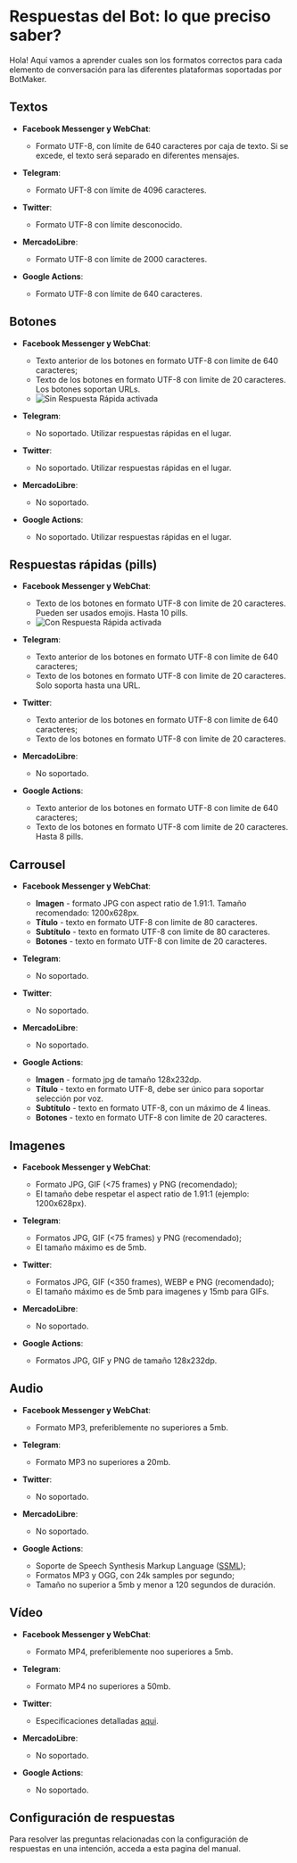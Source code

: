 # Respuestas del Bot: lo que preciso saber?

Hola! Aquí vamos a aprender cuales son los formatos correctos para cada elemento de conversación para las diferentes plataformas soportadas por BotMaker.

## Textos

- **Facebook Messenger y WebChat**:
	-  Formato UTF-8, con límite de 640 caracteres por caja de texto. Si se excede, el texto será separado en diferentes mensajes.

- **Telegram**:
	-  Formato UFT-8 con límite de 4096 caracteres.
  
- **Twitter**:
	-  Formato UTF-8 con límite desconocido.
  
 - **MercadoLibre**:
	-  Formato UTF-8 con límite de 2000 caracteres.
  
 - **Google Actions**:
	 - Formato UTF-8 con límite de 640 caracteres.

## Botones
- **Facebook Messenger y WebChat**:
	- Texto anterior de los botones en formato UTF-8 con limite de 640 caracteres;
	- Texto de los botones en formato UTF-8 con limite de 20 caracteres. Los botones soportan URLs.
	- ![Sin Respuesta Rápida activada](https://botmakeradmin.github.io/docs/pt/imagens/SemRespostaRapida.jpg)



- **Telegram**:
	- No soportado. Utilizar respuestas rápidas en el lugar.

- **Twitter**:
	- No soportado. Utilizar respuestas rápidas en el lugar.

- **MercadoLibre**:
	- No soportado.

- **Google Actions**:
	- No soportado. Utilizar respuestas rápidas en el lugar.

## Respuestas rápidas (pills)

  - **Facebook Messenger y WebChat**:
	- Texto de los botones en formato UTF-8 con limite de 20 caracteres. Pueden ser usados emojis. Hasta 10 pills.
	- ![Con Respuesta Rápida activada](https://botmakeradmin.github.io/docs/pt/imagens/ComRespostaRapida.jpg)


- **Telegram**:
	- Texto anterior de los botones en formato UTF-8 con limite de 640 caracteres;
	- Texto de los botones en formato UTF-8 con limite de 20 caracteres. Solo soporta hasta una URL.

- **Twitter**:
	- Texto anterior de los botones en formato UTF-8 con limite de 640 caracteres;
	- Texto de los botones en formato UTF-8 con limite de 20 caracteres. 

- **MercadoLibre**:
	- No soportado.

- **Google Actions**:
	- Texto anterior de los botones en formato UTF-8 con limite de 640 caracteres;
	- Texto de los botones en formato UTF-8 com limite de 20 caracteres. Hasta 8 pills.

 ## Carrousel
  - **Facebook Messenger y WebChat**:
	- **Imagen** - formato JPG con aspect ratio de 1.91:1. Tamaño recomendado: 1200x628px.
	- **Título** - texto en formato UTF-8 con limite de 80 caracteres.
	- **Subtítulo** - texto en formato UTF-8 con limite de 80 caracteres.
	- **Botones** - texto en formato UTF-8 con limite de 20 caracteres.

- **Telegram**:
	- No soportado.

- **Twitter**:
	- No soportado.

- **MercadoLibre**:
	- No soportado.

- **Google Actions**:
	- **Imagen** - formato jpg de tamaño 128x232dp.
	- **Título** - texto en formato UTF-8, debe ser único para soportar selección por voz.
	- **Subtítulo** - texto en formato UTF-8, con un máximo de 4 lineas.
	- **Botones** - texto en formato UTF-8 con limite de 20 caracteres.

## Imagenes
  - **Facebook Messenger y WebChat**:
	- Formato JPG, GIF (<75 frames) y PNG (recomendado);
	- El tamaño debe respetar el aspect ratio de 1.91:1 (ejemplo: 1200x628px).

- **Telegram**:
	- Formatos JPG, GIF (<75 frames) y PNG (recomendado);
	- El tamaño máximo es de 5mb.

- **Twitter**:
	- Formatos JPG, GIF (<350 frames), WEBP e PNG (recomendado);
	- El tamaño máximo es de 5mb para imagenes y 15mb para GIFs.

- **MercadoLibre**:
	- No soportado.

- **Google Actions**:
	- Formatos JPG, GIF y PNG de tamaño 128x232dp.

## Audio
  - **Facebook Messenger y WebChat**:
	- Formato MP3, preferiblemente no superiores a 5mb.

- **Telegram**:
	- Formato MP3 no superiores a 20mb.

- **Twitter**:
	- No soportado.

- **MercadoLibre**:
	- No soportado.

- **Google Actions**:
	- Soporte de Speech Synthesis Markup Language ([SSML](https://www.w3.org/TR/speech-synthesis/));
	- Formatos MP3 y OGG, con 24k samples por segundo;
	- Tamaño no superior a 5mb y menor a 120 segundos de duración. 

## Vídeo
  - **Facebook Messenger y WebChat**:
	- Formato MP4, preferiblemente noo superiores a 5mb.

- **Telegram**:
	- Formato MP4 no superiores a 50mb.

- **Twitter**:
	- Especificaciones detalladas [aqui](https://developer.twitter.com/en/docs/media/upload-media/uploading-media/media-best-practices).

- **MercadoLibre**:
	- No soportado.

- **Google Actions**:
	- No soportado.

## Configuración de respuestas
Para resolver las preguntas relacionadas con la configuración de respuestas en una intención, acceda a esta pagina del manual.
<!--stackedit_data:
eyJoaXN0b3J5IjpbMTAxNTcwNDU4MSw3NDIxMjYyNDgsLTE1Nj
c3Mjg0NjZdfQ==
-->
